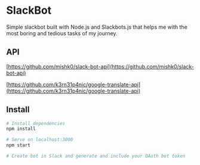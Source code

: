 # SlackBot
Simple slackbot built with Node.js and Slackbots.js that helps me with the most boring and tedious tasks of my journey.

## API
[https://github.com/mishk0/slack-bot-api](https://github.com/mishk0/slack-bot-api)

[https://github.com/k3rn31p4nic/google-translate-api](https://github.com/k3rn31p4nic/google-translate-api)

## Install

``` bash
# Install dependencies
npm install

# Serve on localhost:3000
npm start

# Create bot in Slack and generate and include your OAuth bot token
```